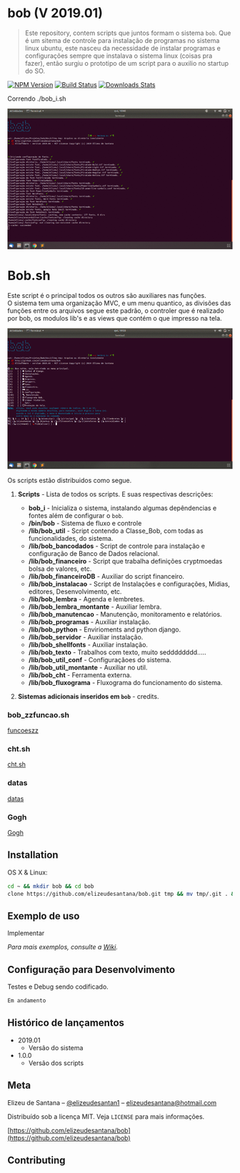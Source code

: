 
# bob (V 2019.01) 

> Este repository, contem scripts que juntos formam o sistema `bob`.
Que é um sitema de controle para instalação de programas no sistema linux ubuntu, este nasceu da necessidade
de instalar programas e configurações sempre que instalava o sistema linux (coisas pra fazer), então surgiu o 
prototipo de um script para o auxilio no startup do SO.

[![NPM Version][npm-image]][npm-url]
[![Build Status][travis-image]][travis-url]
[![Downloads Stats][npm-downloads]][npm-url]


Correndo ./bob_i.sh

![bob](img/1.gif)

# Bob.sh
Este script é o principal todos os outros são auxiliares nas funções.  
O sistema tem uma organização MVC, e um menu quantico, as divisões das funções entre os arquivos segue
este padrão, o controler que é realizado por bob, os modulos lib's e as views que contém o que impresso
na tela.

![bob](img/2.gif)

Os scripts estão distribuidos como segue.  

1. **Scripts** -  Lista de todos os scripts.  E suas respectivas descrições: 
	* **bob_i** - Inicializa o sistema, instalando algumas depêndencias e fontes além de configurar o `bob`.
	* **/bin/bob** - Sistema de fluxo e controle
	* **/lib/bob_util** - Script contendo a Classe_Bob, com todas as funcionalidades, do sistema.
	* **/lib/bob_bancodados** - Script de controle para instalação e configuração de Banco de Dados relacional.
	* **/lib/bob_financeiro** - Script que trabalha definições cryptmoedas bolsa de valores, etc.
	* **/lib/bob_financeiroDB** - Auxiliar do script financeiro.
	* **/lib/bob_instalacao** - Script de Instalações e configurações, Midias, editores, Desenvolvimento, etc.
	* **/lib/bob_lembra** - Agenda e lembretes.
	* **/lib/bob_lembra_montante** - Auxiliar lembra.
	* **/lib/bob_manutencao** - Manutenção, monitoramento e relatórios.
	* **/lib/bob_programas** - Auxiliar instalação.
	* **/lib/bob_python** - Envirioments and python django.
	* **/lib/bob_servidor** - Auxiliar instalação.
	* **/lib/bob_shellfonts** - Auxiliar instalação.
	* **/lib/bob_texto** - Trabalhos com texto, muito sedddddddd.....
	* **/lib/bob_util_conf** - Configuraçãoes do sistema.
	* **/lib/bob_util_montante** - Auxiliar no util.
	* **/lib/bob_cht** - Ferramenta externa.
	* **/lib/bob_fluxograma** - Fluxograma do funcionamento do sistema.
	

2. **Sistemas adicionais inseridos em `bob`** - credits.

### bob_zzfuncao.sh
[funcoeszz](https://funcoeszz.net/)
### cht.sh
[cht.sh](http://cht.sh)
### datas
[datas](https://thobias.org/datas/index.html)
### Gogh
[Gogh](https://github.com/Mayccoll/Gogh)

## Installation

OS X & Linux:

```sh
cd ~ && mkdir bob && cd bob
clone https://github.com/elizeudesantana/bob.git tmp && mv tmp/.git . && rm -fr tmp && git reset --hard
```

## Exemplo de uso

Implementar

_Para mais exemplos, consulte a [Wiki][wiki]._ 

## Configuração para Desenvolvimento

Testes e Debug sendo codificado.

```sh
Em andamento
```

## Histórico de lançamentos

* 2019.01
	* Versão do sistema
* 1.0.0
    * Versão dos scripts

## Meta

Elizeu de Santana – [@elizeudesantan1](https://twitter.com/@elizeudesantan1) – elizeudesantana@hotmail.com

Distribuído sob a licença MIT. Veja `LICENSE` para mais informações.

[https://github.com/elizeudesantana/bob](https://github.com/elizeudesantana/bob)

## Contributing



[npm-image]: https://img.shields.io/npm/v/datadog-metrics.svg?style=flat-square
[npm-url]: https://npmjs.org/package/datadog-metrics
[npm-downloads]: https://img.shields.io/npm/dm/datadog-metrics.svg?style=flat-square
[travis-image]: https://img.shields.io/travis/dbader/node-datadog-metrics/master.svg?style=flat-square
[travis-url]: https://travis-ci.org/dbader/node-datadog-metrics
[wiki]: https://github.com/seunome/seuprojeto/wiki
